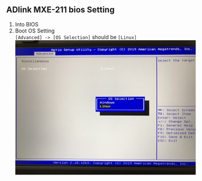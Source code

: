 ## ADlink MXE-211 bios Setting

1. Into BIOS
2. Boot OS Setting  
  `[Advanced] -> [OS Selection]` should be `[Linux]`  
  ![OS_selection](./picture/os_selection.jpg)  